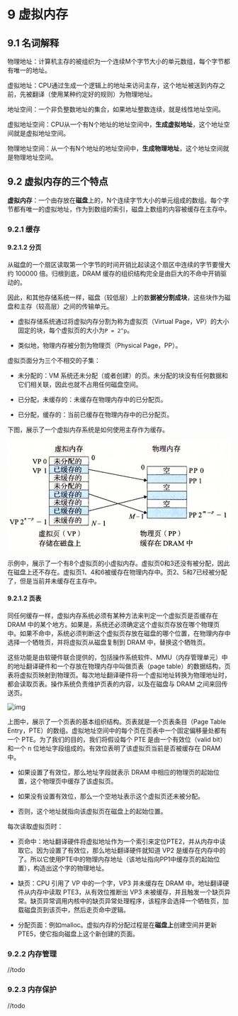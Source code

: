 # 9 虚拟内存

## 9.1 名词解释

物理地址：计算机主存的被组织为一个连续M个字节大小的单元数组，每个字节都有唯一的地址。

虚拟地址：CPU通过生成一个逻辑上的地址来访问主存，这个地址被送到内存之前，先被翻译（使用某种约定好的规则）为物理地址。

地址空间：一个非负整数地址的集合，如果地址整数连续，就是线性地址空间。

虚拟地址空间：CPU从一个有N个地址的地址空间中，**生成虚拟地址**，这个地址空间就是虚拟地址空间。

物理地址空间：从一个有N个地址的地址空间中，**生成物理地址**，这个地址空间就是物理地址空间。

## 9.2 虚拟内存的三个特点

**虚拟内存**：一个由存放在**磁盘**上的，N个连续字节大小的单元组成的数组。每个字节都有唯一的虚拟地址，作为到数组的索引，磁盘上数组的内容被缓存在主存中。

### 9.2.1 缓存

#### 9.2.1.2 分页

从磁盘的一个扇区读取第一个字节的时间开销比起读这个扇区中连续的字节要慢大约 100000 倍。归根到底，DRAM 缓存的组织结构完全是由巨大的不命中开销驱动的。

因此，和其他存储系统一样，磁盘（较低层）上的数**据被分割成块**，这些块作为磁盘和主存（较高层）之间的传输单元。

- 虚拟存储系统通过将虚拟内存分割为称为虚拟页（Virtual Page，VP）的大小固定的块，每个虚拟页的大小为`P = 2^p`。

- 类似地，物理内存被分割为物理页（Physical Page，PP）。

虚拟页面分为三个不相交的子集：

- 未分配的：VM 系统还未分配（或者创建）的页。未分配的块没有任何数据和它们相关联，因此也就不占用任何磁盘空间。

- 已分配，未缓存的：未缓存在物理内存中的已分配页。

- 已分配，缓存的：当前已缓存在物理内存中的已分配页。

下图，展示了一个虚拟内存系统是如何使用主存作为缓存。

![img](../csapp（部分）/img/9-1.png)

示例中，展示了一个有8个虚拟页的小虚拟内存。虚拟页0和3还没有被分配，因此在磁盘上还不存在。虚拟页1、4和6被缓存在物理内存中。页2、5和7已经被分配了，但是当前并未缓存在主存中。

#### 9.2.1.2 页表

同任何缓存一样，虚拟内存系统必须有某种方法来判定一个虚拟页是否缓存在 DRAM 中的某个地方。如果是，系统还必须确定这个虚拟页存放在哪个物理页中。如果不命中，系统必须判断这个虚拟页存放在磁盘的哪个位置，在物理内存中选择一个牺牲页，并将虚拟页从磁盘复制到 DRAM 中，替换这个牺牲页。

这些功能是由软硬件联合提供的，包括操作系统软件、MMU（内存管理单元）中的地址翻译硬件和一个存放在物理内存中叫做页表（page table）的数据结构，页表将虚拟页映射到物理页。每次地址翻译硬件将一个虚拟地址转换为物理地址时，都会读取页表。操作系统负责维护页表的内容，以及在磁盘与 DRAM 之间来回传送页。

![img](img/9-2.jpg)

上图中，展示了一个页表的基本组织结构。页表就是一个页表条目（Page Table Entry，PTE）的数组。虚拟地址空间中的每个页在页表中一个固定偏移量处都有一个 PTE。为了我们的目的，我们将假设每个 PTE 是由一个有效位（valid bit）和一个 n 位地址字段组成的。有效位表明了该虚拟页当前是否被缓存在 DRAM 中。

- 如果设置了有效位，那么地址字段就表示 DRAM 中相应的物理页的起始位置，这个物理页中缓存了该虚拟页。
  
- 如果没有设置有效位，那么一个空地址表示这个虚拟页还未被分配。

- 否则，这个地址就指向该虚拟页在磁盘上的起始位置。

每次读取虚拟页时：

- 页命中：地址翻译硬件将虚拟地址作为一个索引来定位PTE2，并从内存中读取它。因为设置了有效位，那么地址翻译硬件就知道 VP2 是缓存在内存中的了。所以它使用PTE中的物理内存地址（该地址指向PP1中缓存页的起始位置），构造出这个字的物理地址。

- 缺页：CPU 引用了 VP  中的一个字，VP3 并未缓存在 DRAM 中。地址翻译硬件从内存中读取 PTE3，从有效位推断出 VP3 未被缓存，并且触发一个缺页异常。缺页异常调用内核中的缺页异常处理程序，该程序会选择一个牺牲页，加载磁盘页到该页中，然后走页命中逻辑。

- 分配页面：例如malloc。虚拟内存的分配过程是在**磁盘上**创建空间并更新PTE5，使它指向磁盘上这个新创建的页面。

### 9.2.2 内存管理

//todo

### 9.2.3 内存保护

//todo
